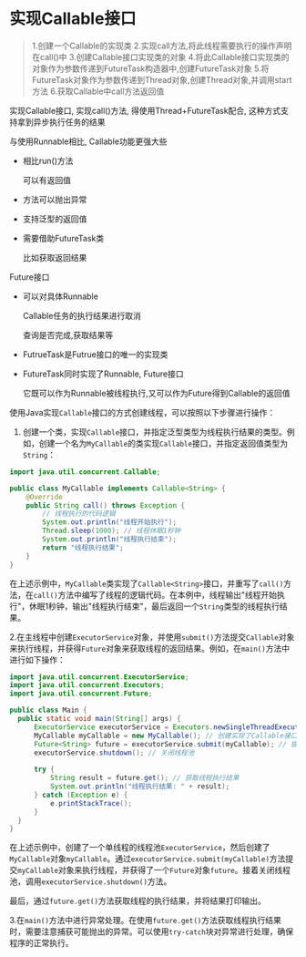 # 实现Callable接口

> 1.创建一个Callable的实现类
2.实现call方法,将此线程需要执行的操作声明在call()中
3.创建Callable接口实现类的对象
4.将此Callable接口实现类的对象作为参数传递到FutureTask构造器中,创建FutureTask对象
5.将FutureTask对象作为参数传递到Thread对象,创建Thread对象,并调用start方法
6.获取Callable中call方法返回值

实现Callable接口, 实现call()方法, 得使用Thread+FutureTask配合, 这种方式支持拿到异步执行任务的结果

与使用Runnable相比, Callable功能更强大些

- 相比run()方法

  可以有返回值

- 方法可以抛出异常

- 支持泛型的返回值

- 需要借助FutureTask类

  比如获取返回结果

Future接口

- 可以对具体Runnable

  Callable任务的执行结果进行取消

  查询是否完成,获取结果等

- FutrueTask是Futrue接口的唯一的实现类

- FutureTask同时实现了Runnable, Future接口

  它既可以作为Runnable被线程执行,又可以作为Future得到Callable的返回值

使用Java实现`Callable`接口的方式创建线程，可以按照以下步骤进行操作：

1. 创建一个类，实现`Callable`接口，并指定泛型类型为线程执行结果的类型。例如，创建一个名为`MyCallable`的类实现`Callable`接口，并指定返回值类型为`String`：

```java
import java.util.concurrent.Callable;

public class MyCallable implements Callable<String> {
    @Override
    public String call() throws Exception {
        // 线程执行的代码逻辑
        System.out.println("线程开始执行");
        Thread.sleep(1000); // 线程休眠1秒钟
        System.out.println("线程执行结束");
        return "线程执行结果";
    }
}
```

在上述示例中，`MyCallable`类实现了`Callable<String>`接口，并重写了`call()`方法，在`call()`方法中编写了线程的逻辑代码。在本例中，线程输出"线程开始执行"，休眠1秒钟，输出"线程执行结束"，最后返回一个`String`类型的线程执行结果。

2.在主线程中创建`ExecutorService`对象，并使用`submit()`方法提交`Callable`对象来执行线程，并获得`Future`对象来获取线程的返回结果。例如，在`main()`方法中进行如下操作：

  ```java
import java.util.concurrent.ExecutorService;
import java.util.concurrent.Executors;
import java.util.concurrent.Future;

public class Main {
    public static void main(String[] args) {
        ExecutorService executorService = Executors.newSingleThreadExecutor(); // 创建线程池
        MyCallable myCallable = new MyCallable(); // 创建实现了Callable接口的对象
        Future<String> future = executorService.submit(myCallable); // 提交Callable对象执行，并获得Future对象
        executorService.shutdown(); // 关闭线程池
        
        try {
            String result = future.get(); // 获取线程执行结果
            System.out.println("线程执行结果: " + result);
        } catch (Exception e) {
            e.printStackTrace();
        }
    }
}
```

在上述示例中，创建了一个单线程的线程池`ExecutorService`，然后创建了`MyCallable`对象`myCallable`。通过`executorService.submit(myCallable)`方法提交`myCallable`对象来执行线程，并获得了一个`Future`对象`future`。接着关闭线程池，调用`executorService.shutdown()`方法。

  最后，通过`future.get()`方法获取线程的执行结果，并将结果打印输出。

3.在`main()`方法中进行异常处理。在使用`future.get()`方法获取线程执行结果时，需要注意捕获可能抛出的异常。可以使用`try-catch`块对异常进行处理，确保程序的正常执行。
